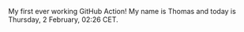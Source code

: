 My first ever working GitHub Action!
My name is Thomas and today is Thursday, 2 February, 02:26 CET. 
